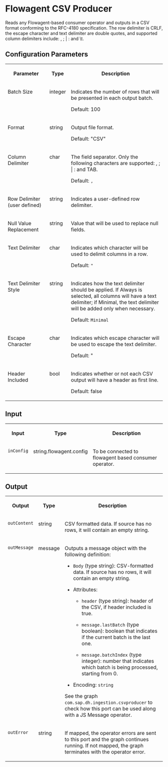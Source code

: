 <!-- loioeb59df89570445e7b09d39a7b6d334b0 -->

# Flowagent CSV Producer

Reads any Flowagent-based consumer operator and outputs in a CSV format conforming to the RFC-4180 specification. The row delimiter is CRLF, the escape character and text delimiter are double quotes, and supported column delimiters include: , ; | : and \\t.



<a name="loioeb59df89570445e7b09d39a7b6d334b0__section_hgl_2p2_p2b"/>

## Configuration Parameters


<table>
<tr>
<th valign="top">

Parameter

</th>
<th valign="top">

Type

</th>
<th valign="top">

Description

</th>
</tr>
<tr>
<td valign="top">

Batch Size

</td>
<td valign="top">

integer

</td>
<td valign="top">

Indicates the number of rows that will be presented in each output batch.

Default: 100

</td>
</tr>
<tr>
<td valign="top">

Format

</td>
<td valign="top">

string

</td>
<td valign="top">

Output file format.

Default: "CSV"

</td>
</tr>
<tr>
<td valign="top">

Column Delimiter

</td>
<td valign="top">

char

</td>
<td valign="top">

The field separator. Only the following characters are supported: , ; | : and TAB.

Default: `,`

</td>
</tr>
<tr>
<td valign="top">

Row Delimiter \(user defined\)

</td>
<td valign="top">

string

</td>
<td valign="top">

Indicates a user-defined row delimiter.

</td>
</tr>
<tr>
<td valign="top">

Null Value Replacement

</td>
<td valign="top">

string

</td>
<td valign="top">

Value that will be used to replace null fields.

</td>
</tr>
<tr>
<td valign="top">

Text Delimiter

</td>
<td valign="top">

char

</td>
<td valign="top">

Indicates which character will be used to delimit columns in a row.

Default: `"`

</td>
</tr>
<tr>
<td valign="top">

Text Delimiter Style

</td>
<td valign="top">

string

</td>
<td valign="top">

Indicates how the text delimiter should be applied. If Always is selected, all columns will have a text delimiter; if Minimal, the text delimiter will be added only when necessary.

Default: `Minimal`

</td>
</tr>
<tr>
<td valign="top">

Escape Character

</td>
<td valign="top">

char

</td>
<td valign="top">

Indicates which escape character will be used to escape the text delimiter.

Default: "

</td>
</tr>
<tr>
<td valign="top">

Header Included

</td>
<td valign="top">

bool

</td>
<td valign="top">

Indicates whether or not each CSV output will have a header as first line.

Default: false

</td>
</tr>
</table>



<a name="loioeb59df89570445e7b09d39a7b6d334b0__section_jgl_2p2_p2b"/>

## Input


<table>
<tr>
<th valign="top">

Input

</th>
<th valign="top">

Type

</th>
<th valign="top">

Description

</th>
</tr>
<tr>
<td valign="top">

`inConfig` 

</td>
<td valign="top">

string.flowagent.config

</td>
<td valign="top">

To be connected to flowagent based consumer operator.

</td>
</tr>
</table>



<a name="loioeb59df89570445e7b09d39a7b6d334b0__section_lgl_2p2_p2b"/>

## Output


<table>
<tr>
<th valign="top">

Output

</th>
<th valign="top">

Type

</th>
<th valign="top">

Description

</th>
</tr>
<tr>
<td valign="top">

`outContent` 

</td>
<td valign="top">

string

</td>
<td valign="top">

CSV formatted data. If source has no rows, it will contain an empty string.

</td>
</tr>
<tr>
<td valign="top">

`outMessage` 

</td>
<td valign="top">

message

</td>
<td valign="top">

Outputs a message object with the following definition:

-   `Body` \(type string\): CSV-formatted data. If source has no rows, it will contain an empty string.

-   Attributes:
    -   `header` \(type string\): header of the CSV, if header included is true.

    -   `message.lastBatch` \(type boolean\): boolean that indicates if the current batch is the last one.

    -   `message.batchIndex` \(type integer\): number that indicates which batch is being processed, starting from 0.


-   Encoding: `string`


See the graph `com.sap.dh.ingestion.csvproducer` to check how this port can be used along with a JS Message operator.

</td>
</tr>
<tr>
<td valign="top">

`outError` 

</td>
<td valign="top">

string

</td>
<td valign="top">

If mapped, the operator errors are sent to this port and the graph continues running. If not mapped, the graph terminates with the operator error.

</td>
</tr>
</table>

